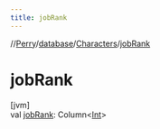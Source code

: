 ```yaml
---
title: jobRank
---
```

//[Perry](../../../index.html)/[database](../index.html)/[Characters](index.html)/[jobRank](job-rank.html)



# jobRank



[jvm]\
val [jobRank](job-rank.html): Column<[Int](https://kotlinlang.org/api/latest/jvm/stdlib/kotlin/-int/index.html)>




